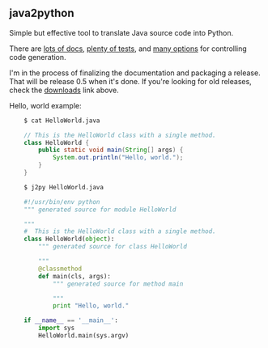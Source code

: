 ## java2python

Simple but effective tool to translate Java source code into Python.


There are [lots of docs](./java2python/tree/master/doc/index.md), [plenty of tests](./java2python/tree/master/test/), and [many options](./java2python/tree/master/doc/customizations.md) for controlling code generation.

I'm in the process of finalizing the documentation and packaging a release.  That will be release 0.5 when it's done.  If you're looking for old releases, check the [downloads](./java2python/downloads) link above.

Hello, world example:

```bash
    $ cat HelloWorld.java
```
```java    
    // This is the HelloWorld class with a single method.
    class HelloWorld {
        public static void main(String[] args) {
            System.out.println("Hello, world.");
        }
    }
```

```bash
    $ j2py HelloWorld.java
```
```python
    #!/usr/bin/env python
    """ generated source for module HelloWorld

    """
    #  This is the HelloWorld class with a single method.
    class HelloWorld(object):
        """ generated source for class HelloWorld

        """
        @classmethod
        def main(cls, args):
            """ generated source for method main

            """
            print "Hello, world."

    if __name__ == '__main__':
        import sys
        HelloWorld.main(sys.argv)
```

